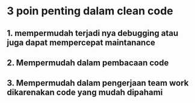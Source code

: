 # 3 poin penting dalam clean code

## 1. mempermudah terjadi nya debugging atau juga dapat mempercepat maintanance
## 2. Mempermudah dalam pembacaan code
## 3. Mempermudah dalam pengerjaan team work dikarenakan code yang mudah dipahami